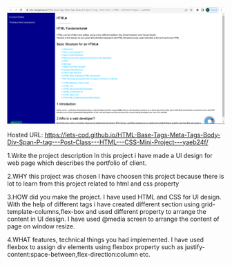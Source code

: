 ![](Capture.PNG)

Hosted URL: https://lets-cod.github.io/HTML-Base-Tags-Meta-Tags-Body-Div-Span-P-tag---Post-Class---HTML---CSS-Mini-Project---yaeb24f/

1.Write the project description
In this project i have made a UI design for web page which describes the portfolio of client.



2.WHY this project was chosen
I have choosen this project because there is lot to learn from this project related to html and css property

3.HOW did you make the project.
I have used HTML and CSS for UI design. With the help of different tags i have created
different section using grid-template-columns,flex-box and used different property to arrange the content in UI design.
I have used @media screen to arrange the content of page on window resize.

4.WHAT features, technical things you had implemented.
I have used flexbox to assign div elements using flexbox property
such as justify-content:space-between,flex-direction:column etc.
